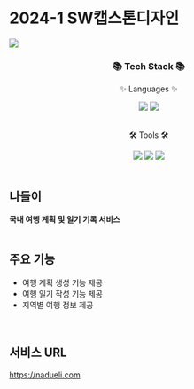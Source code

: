 # 2024-1 SW캡스톤디자인

<img src="https://capsule-render.vercel.app/api?type=waving&color=FFA1AC&height=150&section=header" />

<div align=center>
	<h3>📚 Tech Stack 📚</h3>
	<p>✨ Languages ✨</p>
</div>
<div align="center">
	<img src="https://img.shields.io/badge/React-61DAFB?style=flat-square&logo=React&logoColor=black"/>
	<img src="https://img.shields.io/badge/Typescript-3178C6?style=flat-square&logo=Typescript&logoColor=white"/>

</div>
<br/>
<div align=center>
	<p>🛠 Tools 🛠</p>
</div>
<div align=center>
	<img src="https://img.shields.io/badge/webstorm-181717?style=flat&logo=webstorm&logoColor=white" />
	<img src="https://img.shields.io/badge/Visual Studio Code-007ACC?style=flat-square&logo=Visual Studio Code&logoColor=white"/>
	<img src="https://img.shields.io/badge/GitHub-181717?style=flat&logo=GitHub&logoColor=white" />
</div>
<br/>

## 나들이
**국내 여행 계획 및 일기 기록 서비스**
<br/><br/>

## 주요 기능
+ 여행 계획 생성 기능 제공
+ 여행 일기 작성 기능 제공
+ 지역별 여행 정보 제공
<br/>



## 서비스 URL
https://nadueli.com
<br/><br/>
